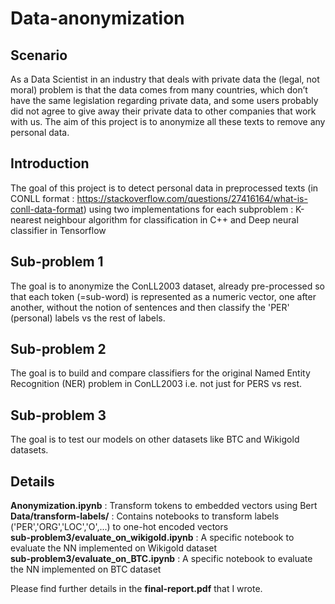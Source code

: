 # Data-anonymization


## Scenario
As a Data Scientist in an industry that deals with private data the (legal, not moral) problem is that the data comes from many
countries, which don’t have the same legislation regarding private data, and
some users probably did not agree to give away their private data to other companies that work with us.
The aim of this project is to anonymize all these texts to
remove any personal data.

## Introduction
The goal of this project is to detect personal data in preprocessed texts (in CONLL format : https://stackoverflow.com/questions/27416164/what-is-conll-data-format) using two implementations for each subproblem : K-nearest neighbour algorithm for classification in C++ and Deep neural classifier in Tensorflow 

## Sub-problem 1
The goal is to anonymize the ConLL2003 dataset, already pre-processed so that
each token (=sub-word) is represented as a numeric vector, one after another,
without the notion of sentences and then classify the 'PER' (personal) labels vs the rest of labels.

## Sub-problem 2
The goal is to build and compare classifiers for the original Named Entity Recognition (NER) problem in ConLL2003 i.e. not just for PERS vs rest. 

## Sub-problem 3 
The goal is to test our models on other datasets like BTC and Wikigold datasets.

## Details
**Anonymization.ipynb** : Transform tokens to embedded vectors using Bert  \
**Data/transform-labels/** : Contains notebooks to transform labels ('PER','ORG','LOC','O',...) to one-hot encoded vectors  \
**sub-problem3/evaluate_on_wikigold.ipynb** : A specific notebook to evaluate the NN implemented on Wikigold dataset  \
**sub-problem3/evaluate_on_BTC.ipynb** : A specific notebook to evaluate the NN implemented on BTC dataset  


Please find further details in the **final-report.pdf** that I wrote.
